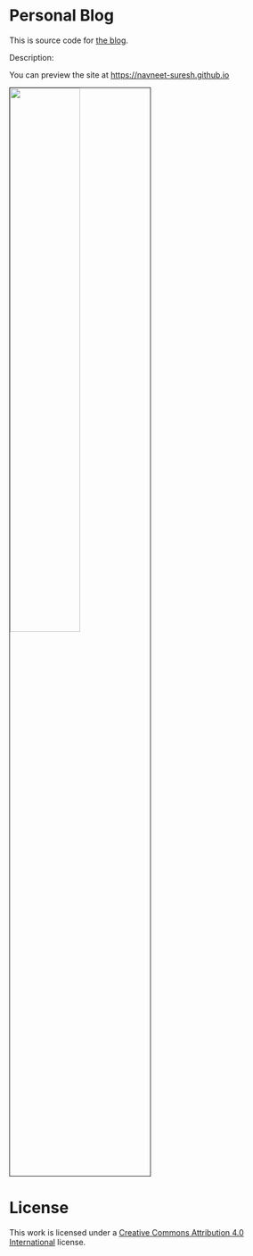 # Personal Blog

This is source code for [the blog](https://navneet-suresh.github.io).

Description:

You can preview the site at https://navneet-suresh.github.io


<img src="https://cdn.rawgit.com/Navneet-Suresh/media/e82ebd1c/photos/flowingthoughts.png" WIDTH="50%" BORDER="1px" BORDER-COLOR="black">



# License

This work is licensed under a [Creative Commons Attribution 4.0 International](http://creativecommons.org/licenses/by/4.0/) license.

[1]: http://jekyllrb.com/
[2]: https://github.com/jasonlong
[3]: http://pages.github.com/
[4]: https://github.com/jasonlong/cayman-theme
